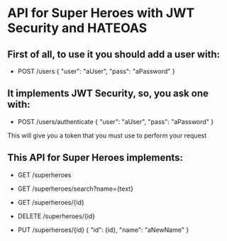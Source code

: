 # API for Super Heroes with JWT Security and HATEOAS

## First of all, to use it you should add a user with:
* POST /users 
{
    "user": "aUser",
    "pass": "aPassword"
}

## It implements JWT Security, so, you ask one with:
* POST /users/authenticate
{
    "user": "aUser",
    "pass": "aPassword"
}

This will give you a token that you must use to perform your request

## This API for Super Heroes implements: 

* GET /superheroes
* GET /superheroes/search?name={text}

* GET /superheroes/{id}
* DELETE /superheroes/{id}
* PUT /superheroes/{id}
{
    "id": {id},
    "name": "aNewName"
}
